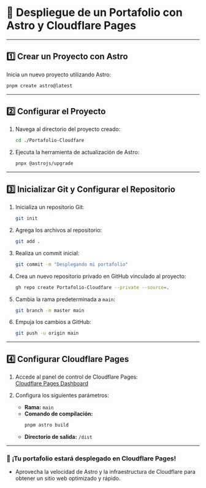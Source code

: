 # 🌟 Despliegue de un Portafolio con Astro y Cloudflare Pages

---

## 1️⃣ **Crear un Proyecto con Astro**

Inicia un nuevo proyecto utilizando Astro:  

```bash
pnpm create astro@latest
```

---

## 2️⃣ **Configurar el Proyecto**

1. Navega al directorio del proyecto creado:

   ```bash
   cd ./Portafolio-Cloudfare
   ```

2. Ejecuta la herramienta de actualización de Astro:

   ```bash
   pnpx @astrojs/upgrade
   ```

---

## 3️⃣ **Inicializar Git y Configurar el Repositorio**

1. Inicializa un repositorio Git:  

   ```bash
   git init
   ```

2. Agrega los archivos al repositorio:  

   ```bash
   git add .
   ```

3. Realiza un commit inicial:  

   ```bash
   git commit -m "Desplegando mi portafolio"
   ```

4. Crea un nuevo repositorio privado en GitHub vinculado al proyecto:  

   ```bash
   gh repo create Portafolio-Cloudfare --private --source=.
   ```

5. Cambia la rama predeterminada a `main`:  

   ```bash
   git branch -m master main
   ```

6. Empuja los cambios a GitHub:  

   ```bash
   git push -u origin main
   ```

---

## 4️⃣ **Configurar Cloudflare Pages**

1. Accede al panel de control de Cloudflare Pages:  
   [Cloudflare Pages Dashboard](https://dash.cloudflare.com/f1b2dc87d8ae478eb50f53d0a9193523/workers-and-pages)  

2. Configura los siguientes parámetros:  
   - **Rama:** `main`
   - **Comando de compilación:**  
     ```bash
     pnpm astro build
     ```
   - **Directorio de salida:** `/dist`

---

### 🚀 ¡Tu portafolio estará desplegado en Cloudflare Pages!
- Aprovecha la velocidad de Astro y la infraestructura de Cloudflare para obtener un sitio web optimizado y rápido.

